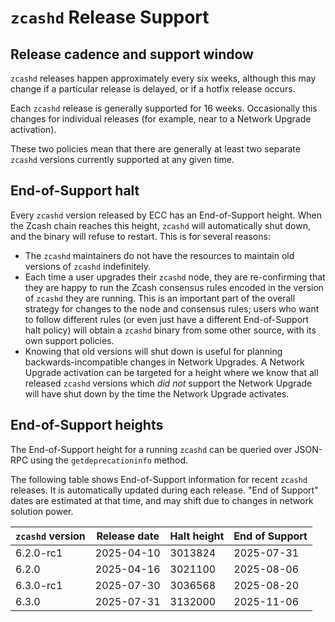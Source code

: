 # `zcashd` Release Support

## Release cadence and support window

`zcashd` releases happen approximately every six weeks, although this may change if a
particular release is delayed, or if a hotfix release occurs.

Each `zcashd` release is generally supported for 16 weeks. Occasionally this changes for
individual releases (for example, near to a Network Upgrade activation).

These two policies mean that there are generally at least two separate `zcashd` versions
currently supported at any given time.

## End-of-Support halt

Every `zcashd` version released by ECC has an End-of-Support height. When the Zcash chain
reaches this height, `zcashd` will automatically shut down, and the binary will refuse to
restart. This is for several reasons:

- The `zcashd` maintainers do not have the resources to maintain old versions of `zcashd`
  indefinitely.
- Each time a user upgrades their `zcashd` node, they are re-confirming that they are
  happy to run the Zcash consensus rules encoded in the version of `zcashd` they are
  running. This is an important part of the overall strategy for changes to the node and
  consensus rules; users who want to follow different rules (or even just have a different
  End-of-Support halt policy) will obtain a `zcashd` binary from some other source, with
  its own support policies.
- Knowing that old versions will shut down is useful for planning backwards-incompatible
  changes in Network Upgrades. A Network Upgrade activation can be targeted for a height
  where we know that all released `zcashd` versions which _did not_ support the Network
  Upgrade will have shut down by the time the Network Upgrade activates.

## End-of-Support heights

The End-of-Support height for a running `zcashd` can be queried over JSON-RPC using the
`getdeprecationinfo` method.

The following table shows End-of-Support information for recent `zcashd` releases. It is
automatically updated during each release. "End of Support" dates are estimated at that
time, and may shift due to changes in network solution power.

<!-- RELEASE_SCRIPT_START_MARKER - If you make changes here, check make-release.py -->
| `zcashd` version | Release date | Halt height | End of Support |
| ---------------- | ------------ | ----------- | -------------- |
| 6.2.0-rc1 | 2025-04-10 | 3013824 | 2025-07-31 |
| 6.2.0 | 2025-04-16 | 3021100 | 2025-08-06 |
| 6.3.0-rc1 | 2025-07-30 | 3036568 | 2025-08-20 |
| 6.3.0 | 2025-07-31 | 3132000 | 2025-11-06 |
<!-- RELEASE_SCRIPT_END_MARKER -->
